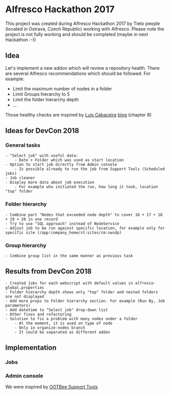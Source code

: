 # Alfresco Hackathon 2017
This project was created during Alfresco Hackathon 2017 by Tieto people (located in Ostrava, Czech Republic) working with Alfresco. Please note the project is not fully working and should be completed (maybe in next Hackathon :-))

## Idea
Let's implement a new addon which will review a repository health. There are several Alfresco recommendations which should be followed. For example:
* Limit the maximum number of nodes in a folder
* Limit Groups hierarchy to 5
* Limit the folder hierarchy depth
* ...

Those healthy checks are inspired by [Luis Cabaceira](https://community.alfresco.com/people/lcabaceira) [blog](https://community.alfresco.com/people/lcabaceira/blog/2017/04/26/alfresco-best-practices) (chapter 8)

## Ideas for DevCon 2018
### General tasks
	- "Select job" with useful data:
		- Date + Folder which was used as start location
	- Option to start job directly from Admin console
		- Is possible already to run the job from Support Tools (Scheduled jobs)
	- Job cleaner
	- Display more data about job execution
		- For example who initiated the run, how long it took, location "top" folder
### Folder hierarchy 
	- Combine part "Nodes that exceeded node depth" to cover 16 + 17 + 18 + 19 + 20 in one record
	- Try to use "SQL approach" instead of NodeService
	- Adjust job to be run against specific location, for example only for specific site (/app:company_home/st:sites/cm:swsdp)
### Group hierarchy
	- Combine group list in the same manner as previous task

## Results from DevCon 2018
	- Created jobs for each webscript with default values in alfresco-global.properties
	- Folder hierarchy depth shows only "top" folder and nested folders are not displayed
	- Add more props to Folder hierarchy section. For example (Run By, Job parameters)
	- Add datetime to "Select job" drop-down list
	- Other fixes and refactoring
	- Solution to fix a problem with many nodes under a folder		
		- At the moment, it is ased on type of node
		- Only in organize-nodes branch
		- It could be separated as different addon

## Implementation

### Jobs

### Admin console
We were inspired by [OOTBee Support Tools](https://github.com/OrderOfTheBee/ootbee-support-tools)

